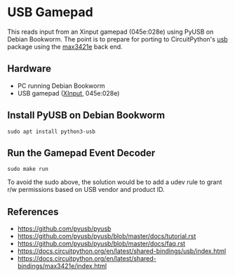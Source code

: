 <!-- SPDX-License-Identifier: MIT -->
<!-- SPDX-FileCopyrightText: Copyright 2024 Sam Blenny -->
# USB Gamepad

This reads input from an Xinput gamepad (045e:028e) using PyUSB on Debian
Bookworm. The point is to prepare for porting to CircuitPython's
[usb](https://docs.circuitpython.org/en/latest/shared-bindings/usb/index.html)
package using the
[max3421e](https://docs.circuitpython.org/en/latest/shared-bindings/max3421e/index.html)
back end.


## Hardware

- PC running Debian Bookworm
- USB gamepad ([XInput](https://en.wikipedia.org/wiki/DirectInput#XInput),
  045e:028e)


## Install PyUSB on Debian Bookworm

```
sudo apt install python3-usb
```

## Run the Gamepad Event Decoder

```
sudo make run
```

To avoid the sudo above, the solution would be to add a udev rule to grant r/w
permissions based on USB vendor and product ID.


## References

- https://github.com/pyusb/pyusb
- https://github.com/pyusb/pyusb/blob/master/docs/tutorial.rst
- https://github.com/pyusb/pyusb/blob/master/docs/faq.rst
- https://docs.circuitpython.org/en/latest/shared-bindings/usb/index.html
- https://docs.circuitpython.org/en/latest/shared-bindings/max3421e/index.html
